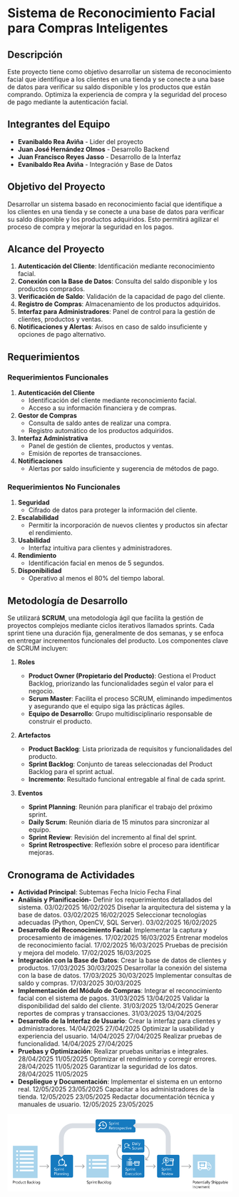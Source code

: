 # Sistema de Reconocimiento Facial para Compras Inteligentes

## Descripción
Este proyecto tiene como objetivo desarrollar un sistema de reconocimiento facial que identifique a los clientes en una tienda y se conecte a una base de datos para verificar su saldo disponible y los productos que están comprando. Optimiza la experiencia de compra y la seguridad del proceso de pago mediante la autenticación facial.

## Integrantes del Equipo
- **Evanibaldo Rea Aviña** - Lider del proyecto
- **Juan José Hernández Olmos** - Desarrollo Backend
- **Juan Francisco Reyes Jasso** - Desarrollo de la Interfaz
- **Evanibaldo Rea Aviña** - Integración y Base de Datos

## Objetivo del Proyecto
Desarrollar un sistema basado en reconocimiento facial que identifique a los clientes en una tienda y se conecte a una base de datos para verificar su saldo disponible y los productos adquiridos. Esto permitirá agilizar el proceso de compra y mejorar la seguridad en los pagos.

## Alcance del Proyecto
1. **Autenticación del Cliente**: Identificación mediante reconocimiento facial.
2. **Conexión con la Base de Datos**: Consulta del saldo disponible y los productos comprados.
3. **Verificación de Saldo**: Validación de la capacidad de pago del cliente.
4. **Registro de Compras**: Almacenamiento de los productos adquiridos.
5. **Interfaz para Administradores**: Panel de control para la gestión de clientes, productos y ventas.
6. **Notificaciones y Alertas**: Avisos en caso de saldo insuficiente y opciones de pago alternativo.

## Requerimientos
### Requerimientos Funcionales
1. **Autenticación del Cliente**
   - Identificación del cliente mediante reconocimiento facial.
   - Acceso a su información financiera y de compras.
2. **Gestor de Compras**
   - Consulta de saldo antes de realizar una compra.
   - Registro automático de los productos adquiridos.
3. **Interfaz Administrativa**
   - Panel de gestión de clientes, productos y ventas.
   - Emisión de reportes de transacciones.
4. **Notificaciones**
   - Alertas por saldo insuficiente y sugerencia de métodos de pago.

### Requerimientos No Funcionales
1. **Seguridad**
   - Cifrado de datos para proteger la información del cliente.
2. **Escalabilidad**
   - Permitir la incorporación de nuevos clientes y productos sin afectar el rendimiento.
3. **Usabilidad**
   - Interfaz intuitiva para clientes y administradores.
4. **Rendimiento**
   - Identificación facial en menos de 5 segundos.
5. **Disponibilidad**
   - Operativo al menos el 80% del tiempo laboral.

## Metodología de Desarrollo
Se utilizará **SCRUM**, una metodología ágil que facilita la gestión de proyectos complejos mediante ciclos iterativos llamados sprints. Cada sprint tiene una duración fija, generalmente de dos semanas, y se enfoca en entregar incrementos funcionales del producto. Los componentes clave de SCRUM incluyen:

1. **Roles**
   - **Product Owner (Propietario del Producto)**: Gestiona el Product Backlog, priorizando las funcionalidades según el valor para el negocio.
   - **Scrum Master**: Facilita el proceso SCRUM, eliminando impedimentos y asegurando que el equipo siga las prácticas ágiles.
   - **Equipo de Desarrollo**: Grupo multidisciplinario responsable de construir el producto.

2. **Artefactos**
   - **Product Backlog**: Lista priorizada de requisitos y funcionalidades del producto.
   - **Sprint Backlog**: Conjunto de tareas seleccionadas del Product Backlog para el sprint actual.
   - **Incremento**: Resultado funcional entregable al final de cada sprint.

3. **Eventos**
   - **Sprint Planning**: Reunión para planificar el trabajo del próximo sprint.
   - **Daily Scrum**: Reunión diaria de 15 minutos para sincronizar al equipo.
   - **Sprint Review**: Revisión del incremento al final del sprint.
   - **Sprint Retrospective**: Reflexión sobre el proceso para identificar mejoras.
## Cronograma de Actividades
- **Actividad Principal**:	Subtemas	Fecha Inicio	Fecha Final
- **Análisis y Planificación-**	Definir los requerimientos detallados del sistema.	03/02/2025	16/02/2025
	Diseñar la arquitectura del sistema y la base de datos.	03/02/2025	16/02/2025
	Seleccionar tecnologías adecuadas (Python, OpenCV, SQL Server).	03/02/2025	16/02/2025
- **Desarrollo del Reconocimiento Facial**:	Implementar la captura y procesamiento de imágenes.	17/02/2025	16/03/2025
	Entrenar modelos de reconocimiento facial.	17/02/2025	16/03/2025
	Pruebas de precisión y mejora del modelo.	17/02/2025	16/03/2025
- **Integración con la Base de Datos**:	Crear la base de datos de clientes y productos.	17/03/2025	30/03/2025
	Desarrollar la conexión del sistema con la base de datos.	17/03/2025	30/03/2025
	Implementar consultas de saldo y compras.	17/03/2025	30/03/2025
- **Implementación del Módulo de Compras**:	Integrar el reconocimiento facial con el sistema de pagos.	31/03/2025	13/04/2025
	Validar la disponibilidad del saldo del cliente.	31/03/2025	13/04/2025
	Generar reportes de compras y transacciones.	31/03/2025	13/04/2025
- **Desarrollo de la Interfaz de Usuario**:	Crear la interfaz para clientes y administradores.	14/04/2025	27/04/2025
	Optimizar la usabilidad y experiencia del usuario.	14/04/2025	27/04/2025
	Realizar pruebas de funcionalidad.	14/04/2025	27/04/2025
- **Pruebas y Optimización**:	Realizar pruebas unitarias e integrales.	28/04/2025	11/05/2025
	Optimizar el rendimiento y corregir errores.	28/04/2025	11/05/2025
	Garantizar la seguridad de los datos.	28/04/2025	11/05/2025
- **Despliegue y Documentación**:	Implementar el sistema en un entorno real.	12/05/2025	23/05/2025
	Capacitar a los administradores de la tienda.	12/05/2025	23/05/2025
	Redactar documentación técnica y manuales de usuario.	12/05/2025	23/05/2025

![Diagrama de la metodologia SCRUM](images/metodologia-scrum.png)

